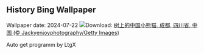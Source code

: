 ## History Bing Wallpaper
Wallpaper date: 2024-07-22
![](https://www.bing.com/th?id=OHR.TheGreatHeat2024_ZH-CN6033129823_UHD.jpg&w=1000)Download: [树上的中国小熊猫, 成都, 四川省, 中国 (© Jackyenjoyphotography/Getty Images)](https://www.bing.com/th?id=OHR.TheGreatHeat2024_ZH-CN6033129823_UHD.jpg)

Auto get programm by LtgX

